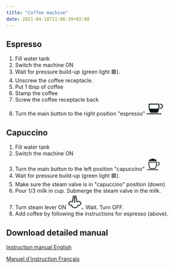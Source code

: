 ```yaml
---
title: "Coffee machine"
date: 2021-04-18T11:06:39+02:00
---
```



Espresso
---

1. Fill water tank
1. Switch the machine ON
1. Wait for pressure build-up (green light 🟩).
1. Unscrew the coffee receptacle.
1. Put 1 tbsp of coffee
1. Stamp the coffee
1. Screw the coffee receptacle back
1. Turn the main button to the right position "espresso" ![](./coffee_machine/espresso.png)

Capuccino
---
1. Fill water tank
1. Switch the machine ON
1. Turn the main button to the left position "capuccino" ![](./coffee_machine/capuccino.png)
1. Wait for pressure build-up (green light 🟩).
1. Make sure the steam valve is in "capuccino" position (down)
1. Pour 1/3 milk in cup. Submerge the steam valve in the milk.
1. Turn steam lever ON ![](./coffee_machine/steam.png). Wait. Turn OFF.
1. Add coffee by following the instructions for espresso (above).


Download detailed manual
----

[Instruction manual English](manuals/ECP3531-167733.pdf)

[Manuel d'instruction Français](manuals/ECP3531-169598.pdf)

